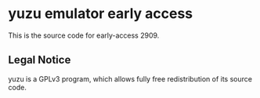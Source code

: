 yuzu emulator early access
=============

This is the source code for early-access 2909.

## Legal Notice

yuzu is a GPLv3 program, which allows fully free redistribution of its source code.